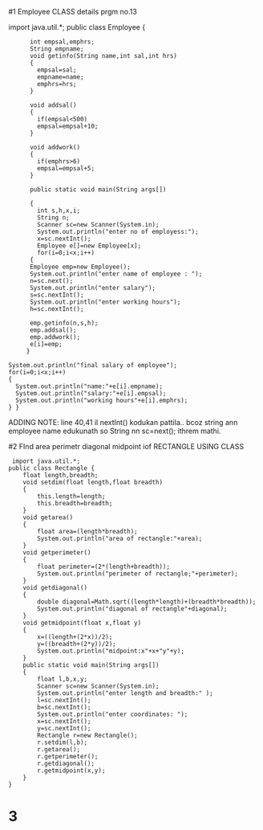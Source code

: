 #1 Employee CLASS details prgm no.13

 import java.util.*;
 public class Employee
 {
   
          int empsal,emphrs;
          String empname;
          void getinfo(String name,int sal,int hrs)
          {
            empsal=sal;
            empname=name;
            emphrs=hrs;
          }
          
          void addsal()
          {
            if(empsal<500) 
            empsal=empsal+10;
          }
          
          void addwork()
          {
            if(emphrs>6)
            empsal=empsal+5;
          }
          
          public static void main(String args[])
          
          {
            int s,h,x,i;
            String n;
            Scanner sc=new Scanner(System.in);
            System.out.println("enter no of employess:");
            x=sc.nextInt();
            Employee e[]=new Employee[x];
            for(i=0;i<x;i++)
          {
          Employee emp=new Employee();
          System.out.println("enter name of employee : ");
          n=sc.next();
          System.out.println("enter salary");
          s=sc.nextInt();
          System.out.println("enter working hours");
          h=sc.nextInt();
          
          emp.getinfo(n,s,h);
          emp.addsal();
          emp.addwork();
          e[i]=emp;
         }
         
    System.out.println("final salary of employee");
    for(i=0;i<x;i++)
    {
      System.out.println("name:"+e[i].empname);
      System.out.println("salary:"+e[i].empsal);
      System.out.println("working hours"+e[i].emphrs);
    } }
         
 ADDING NOTE: line 40,41 il nextInt() kodukan pattila.. bcoz string ann employee name edukunath so String nn sc=next(); ithrem mathi.


 #2 FInd area perimetr diagonal midpoint iof RECTANGLE USING CLASS 

```
 import java.util.*;
public class Rectangle {
    float length,breadth;
    void setdim(float length,float breadth)
    {
        this.length=length;
        this.breadth=breadth;
    }
    void getarea()
    {
        float area=(length*breadth);
        System.out.println("area of rectangle:"+area);
    }
    void getperimeter()
    {
        float perimeter=(2*(length+breadth));
        System.out.println("perimeter of rectangle;"+perimeter);
    }
    void getdiagonal()
    {
        double diagonal=Math.sqrt((length*length)+(breadth*breadth));
        System.out.println("diagonal of rectangle"+diagonal);
    }
    void getmidpoint(float x,float y)
    {
        x=((length+(2*x))/2);
        y=((breadth+(2*y))/2);
        System.out.println("midpoint:x"+x+"y"+y);
    }
    public static void main(String args[])
    {
        float l,b,x,y;
        Scanner sc=new Scanner(System.in);
        System.out.println("enter length and breadth:" );
        l=sc.nextInt();
        b=sc.nextInt();
        System.out.println("enter coordinates: ");
        x=sc.nextInt();
        y=sc.nextInt();
        Rectangle r=new Rectangle();
        r.setdim(l,b);
        r.getarea();
        r.getperimeter();
        r.getdiagonal();
        r.getmidpoint(x,y);
    }
}
```

# 3 
    

          
          
          

          
